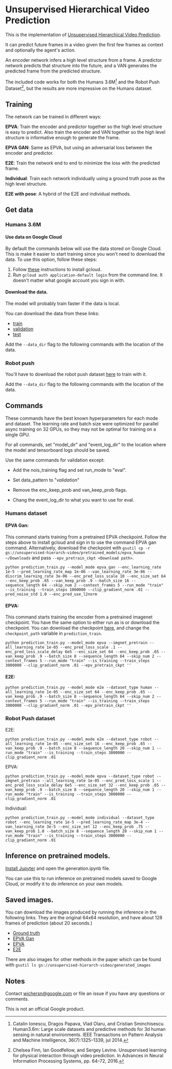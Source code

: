 # Unsupervised Hierarchical Video Prediction

This is the implementation of [Unsupervised Hierarchical Video
Prediction](https://openreview.net/pdf?id=rkmtTJZCb).

It can predict future frames in a video given the first few frames as context
and optionally the agent's action.

An encoder network infers a high level structure from a frame. A predictor
network predicts that structure into the future, and a VAN generates the
predicted frame from the predicted structure.

The included code works for both the Humans 3.6M[^1] and the Robot Push
Dataset[^2], but the results are more impressive on the Humans dataset.

## Training

The network can be trained in different ways:

__EPVA__: Train the encoder and predictor together so the high level structure
is easy to predict. Also train the encoder and VAN together so the high level
structure is informative enough to generate the frame.

__EPVA GAN__: Same as EPVA, but using an adversarial loss between the encoder
and predictor.

__E2E__: Train the network end to end to minimize the loss with the predicted
frame.

__Individual__: Train each network individually using a ground truth pose as the
high level structure.

__E2E with pose__: A hybrid of the E2E and individual methods.

## Get data

### Humans 3.6M

#### Use data on Google Cloud

By default the commands below will use the data stored on Google Cloud. This is
make it easier to start training since you won't need to download the data. To
use this option, follow these steps:

1.  Follow [these](https://cloud.google.com/sdk/downloads) instructions to
    install gcloud.
2.  Run `gcloud auth application-default login` from the command line. It
    doesn't matter what google account you sign in with.

#### Download the data.

The model will probably train faster if the data is local.

You can download the data from these links:

*   [train](https://storage.googleapis.com/unsupervised-hierarch-video/data/humans-train)
*   [validation](https://storage.googleapis.com/unsupervised-hierarch-video/data/humans-validation)
*   [test](https://storage.googleapis.com/unsupervised-hierarch-video/data/humans-test)

Add the `--data_dir` flag to the following commands with the location of the
data.

### Robot push

You'll have to download the robot push dataset
[here](https://storage.googleapis.com/unsupervised-hierarch-video/robot_data.tar.gz)
to train with it.

Add the `--data_dir` flag to the following commands with the location of the
data.

## Commands

These commands have the best known hyperparameters for each mode and dataset.
The learning rate and batch size were optimized for parallel async training on
32 GPUs, so they may not be optimal for training on a single GPU.

For all commands, set "model_dir" and "event_log_dir" to the location where the
model and tensorboard logs should be saved.

Use the same commands for validation except:

*   Add the nois_training flag and set run_mode to "eval".

*   Set data_pattern to "*validation*"

*   Remove the enc_keep_prob and van_keep_prob flags.

*   Chang the event_log_dir to what you want to use for eval.

### Humans dataset

#### EPVA Gan:

This command starts training from a pretrained EPVA checkpoint. Follow the steps
above to install gcloud and sign in to use the command EPVA gan command.
Alternatively, download the checkpoint with `gsutil cp -r
gs://unsupervised-hierarch-video/pretrained_models/epva_human ~/Downloads` and
pass `--epv_pretrain_ckpt <Download path>`.

`python prediction_train.py --model_mode epva_gan --enc_learning_rate 1e-5
--pred_learning_rate_map 1e-06 --van_learning_rate 3e-06 --discrim_learning_rate
3e-06 --enc_pred_loss_scale 10 --enc_size_set 64 --enc_keep_prob .65
--van_keep_prob .9 --batch_size 16 --sequence_length 64 --skip_num 2
--context_frames 5 --run_mode "train" --is_training --train_steps 1000000
--clip_gradient_norm .01 --pred_noise_std 1.0 --enc_pred_use_l2norm`

#### EPVA:

This command starts training the encoder from a pretrained imagenet checkpoint.
You have the same option to either run as is or download the checkpoint. You can
download the checkpoint
[here](https://storage.googleapis.com/unsupervised-hierarch-video/pretrained_models/vgg_16.ckpt),
and change the `checkpoint_path` variable in `prediction_train`.

`python prediction_train.py --model_mode epva --imgnet_pretrain
--all_learning_rate 1e-05 --enc_pred_loss_scale .1 --enc_pred_loss_scale_delay
6e5 --enc_size_set 64 --enc_keep_prob .65 --van_keep_prob .9 --batch_size 8
--sequence_length 64 --skip_num 2 --context_frames 5 --run_mode "train"
--is_training --train_steps 3000000 --clip_gradient_norm .01 --epv_pretrain_ckpt
''`

#### E2E:

`python prediction_train.py --model_mode e2e --dataset_type human
--all_learning_rate 1e-05 --enc_size_set 64 --enc_keep_prob .65 --van_keep_prob
.9 --batch_size 8 --sequence_length 64 --skip_num 2 --context_frames 5
--run_mode "train" --is_training --train_steps 3000000 --clip_gradient_norm .01
--epv_pretrain_ckpt ''`

### Robot Push dataset

E2E:

`python prediction_train.py --model_mode e2e --dataset_type robot
--all_learning_rate 1e-05 --enc_size_set 16 --enc_keep_prob .65 --van_keep_prob
.9 --batch_size 8 --sequence_length 20 --skip_num 1 --run_mode "train"
--is_training --train_steps 3000000 --clip_gradient_norm .01`

EPVA:

`python prediction_train.py --model_mode epva --dataset_type robot
--imgnet_pretrain --all_learning_rate 1e-05 --enc_pred_loss_scale 1
--enc_pred_loss_scale_delay 6e5 --enc_size_set 32 --enc_keep_prob .65
--van_keep_prob .9 --batch_size 8 --sequence_length 20 --skip_num 1 --run_mode
"train" --is_training --train_steps 3000000 --clip_gradient_norm .01`

Individual:

`python prediction_train.py --model_mode individual --dataset_type robot
--enc_learning_rate 1e-5 --pred_learning_rate_map 3e-4 --van_learning_rate 3e-5
--enc_size_set 12 --enc_keep_prob .75 --van_keep_prob 1.0 --batch_size 8
--sequence_length 20 --skip_num 1 --run_mode "train" --is_training --train_steps
3000000 --clip_gradient_norm .01`

## Inference on pretrained models.

[Install Jupyter](http://jupyter.org/install) and open the generation.ipynb
file.

You can use this to run inference on pretrained models saved to Google Cloud, or
modify it to do inference on your own models.

## Saved images.

You can download the images produced by running the inference in the following
links. They are the original 64x64 resolution, and have about 128 frames of
prediction (about 20 seconds.)

*   [Ground
    truth](https://storage.googleapis.com/unsupervised-hierarch-video/generated_images/human_gt.tar.gz)
*   [EPVA
    Gan](https://storage.googleapis.com/unsupervised-hierarch-video/generated_images/human_epva_wgan.tar.gz)
*   [EPVA](https://storage.googleapis.com/unsupervised-hierarch-video/generated_images/human_epva.tar.gz)
*   [E2E](https://storage.googleapis.com/unsupervised-hierarch-video/generated_images/human_e2e.tar.gz)

There are also images for other methods in the paper which can be found with
`gsutil ls gs://unsupervised-hierarch-video/generated_images`

## Notes

Contact wichersn@google.com or file an issue if you have any questions or
comments.

This is not an official Google product.

[^1]: Catalin Ionescu, Dragos Papava, Vlad Olaru, and Cristian Sminchisescu.
    Human3.6m: Large scale datasets and predictive methods for 3d human
    sensing in natural environments. IEEE Transactions on Pattern Analysis and
    Machine Intelligence, 36(7):1325–1339, jul 2014.
[^2]: Chelsea Finn, Ian Goodfellow, and Sergey Levine. Unsupervised learning for
    physical interaction through video prediction. In Advances in Neural
    Information Processing Systems, pp. 64–72, 2016.
